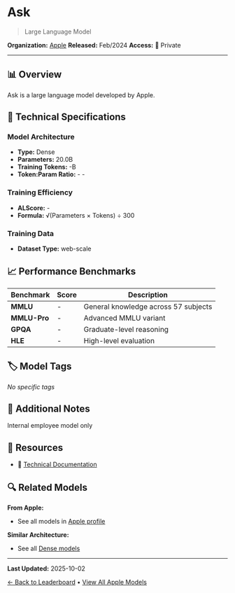 # Ask

> Large Language Model

**Organization:** [Apple](../../labs/apple.md)
**Released:** Feb/2024
**Access:** 🔴 Private

---

## 📊 Overview

Ask is a large language model developed by Apple.

## 🔧 Technical Specifications

### Model Architecture
- **Type:** Dense
- **Parameters:** 20.0B
- **Training Tokens:** -B
- **Token:Param Ratio:** - -

### Training Efficiency
- **ALScore:** -
- **Formula:** √(Parameters × Tokens) ÷ 300

### Training Data
- **Dataset Type:** web-scale

## 📈 Performance Benchmarks

| Benchmark | Score | Description |
|-----------|-------|-------------|
| **MMLU** | - | General knowledge across 57 subjects |
| **MMLU-Pro** | - | Advanced MMLU variant |
| **GPQA** | - | Graduate-level reasoning |
| **HLE** | - | High-level evaluation |

## 🏷️ Model Tags

_No specific tags_

## 📝 Additional Notes

Internal employee model only

## 🔗 Resources

- 📄 [Technical Documentation](https://www.macrumors.com/2024/02/22/applecare-advisors-testing-new-ask-tool/)

## 🔍 Related Models

**From Apple:**
- See all models in [Apple profile](../../labs/apple.md)

**Similar Architecture:**
- See all [Dense models](../../architectures/dense.md)

---

**Last Updated:** 2025-10-02

[← Back to Leaderboard](../../README.md) • [View All Apple Models](../../labs/apple.md)
